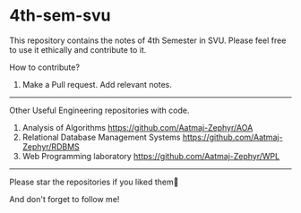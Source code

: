 # 4th-sem-svu


This repository contains the notes of 4th Semester in SVU. Please feel free to use it ethically and contribute to it.

How to contribute?

1) Make a Pull request. Add relevant notes.

____________

Other Useful Engineering repositories with code.

1) Analysis of Algorithms https://github.com/Aatmaj-Zephyr/AOA
2) Relational Database Management Systems https://github.com/Aatmaj-Zephyr/RDBMS
3) Web Programming laboratory https://github.com/Aatmaj-Zephyr/WPL

___________
Please star the repositories if you liked them🤩

And don't forget to follow me!
